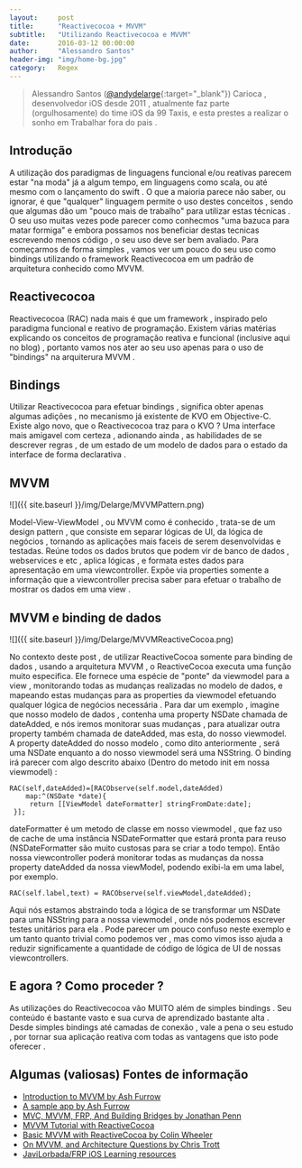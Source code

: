 ```yaml
---
layout:     post
title:      "Reactivecocoa + MVVM"
subtitle:   "Utilizando Reactivecocoa e MVVM"
date:       2016-03-12 00:00:00
author:     "Alessandro Santos"
header-img: "img/home-bg.jpg"
category:   Regex
---
```


> Alessandro Santos ([@andydelarge](https://twitter.com/andydelarge){:target="_blank"}) Carioca , desenvolvedor iOS desde 2011 , atualmente faz parte (orgulhosamente) do time iOS da 99 Taxis, e esta prestes a realizar o sonho em Trabalhar fora do pais .

## Introdução
A utilização dos paradigmas de linguagens funcional e/ou reativas parecem estar "na moda" já a algum tempo, em linguagens como scala, ou até mesmo com o  lançamento do swift . O que a maioria parece não saber, ou ignorar, é que "qualquer" linguagem permite o uso destes conceitos , sendo que algumas dão um "pouco mais de trabalho" para utilizar estas técnicas . O seu uso muitas vezes pode parecer como conhecmos "uma bazuca para matar formiga" e embora possamos nos beneficiar destas tecnicas escrevendo menos código , o seu uso deve ser bem avaliado.  Para começarmos de forma simples , vamos ver um pouco do seu uso como bindings utilizando o framework Reactivecocoa em um padrão de arquitetura conhecido como MVVM.


## Reactivecocoa
Reactivecocoa (RAC) nada mais é que um framework , inspirado pelo paradigma funcional e reativo de programação. Existem várias matérias explicando os conceitos de programação reativa e funcional (inclusive aqui no blog) , portanto vamos nos ater ao seu uso apenas para o uso de "bindings" na arquiterura MVVM .

## Bindings
Utilizar Reactivecocoa para efetuar bindings , significa obter apenas algumas adições , no mecanismo já existente de KVO em Objective-C. Existe algo novo, que o Reactivecocoa traz para o KVO ? Uma interface mais amigavel com certeza , adionando ainda , as habilidades de se descrever regras , de um estado de um modelo de dados  para o estado da interface de forma declarativa .

## MVVM
![]({{ site.baseurl }}/img/Delarge/MVVMPattern.png)

Model-View-ViewModel , ou MVVM como é conhecido , trata-se de um design pattern , que consiste em separar lógicas de UI, da lógica de negócios ,
tornando as aplicações mais faceis de serem desenvolvidas e testadas. Reúne todos os dados brutos que podem vir de banco de dados , webservices e etc , aplica lógicas , e formata estes dados para apresentação em uma viewcontroller. Expõe via properties somente a informação que a viewcontroller precisa saber para efetuar o trabalho de mostrar os dados em uma view .

## MVVM e binding de dados

![]({{ site.baseurl }}/img/Delarge/MVVMReactiveCocoa.png)

No contexto deste post , de utilizar ReactiveCocoa somente para binding de dados , usando a arquitetura MVVM , o ReactiveCocoa executa uma função muito especifica. Ele fornece uma espécie de "ponte" da viewmodel para a view ,  monitorando todas as mudanças realizadas no modelo de dados, e mapeando estas mudanças para as properties da viewmodel efetuando qualquer lógica de negócios necessária .
Para dar um exemplo , imagine que nosso modelo de dados , contenha uma property NSDate chamada de dateAdded, e nós iremos monitorar suas mudanças , para  atualizar outra property também chamada de dateAdded, mas esta, do nosso viewmodel. A property dateAdded do nosso modelo , como dito anteriormente , será uma NSDate enquanto a do nosso viewmodel será uma NSString. O binding irá parecer com algo descrito abaixo (Dentro do metodo init em nossa viewmodel) :

~~~objc
RAC(self,dateAdded)=[RACObserve(self.model,dateAdded)
	map:^(NSDate *date){
	 return [[ViewModel dateFormatter] stringFromDate:date];
 }];
~~~

dateFormatter é um metodo de classe em nosso viewmodel , que faz uso de cache de uma instância NSDateFormatter que estará pronta para reuso (NSDateFormatter são muito custosas para se criar a todo tempo). Então nossa viewcontroller poderá monitorar todas as mudanças da nossa property dateAdded da nossa viewModel, podendo exibi-la em uma label,  por exemplo.


~~~objc
RAC(self.label,text) = RACObserve(self.viewModel,dateAdded);
~~~

Aqui nós estamos abstraindo toda a lógica de se transformar um NSDate para uma NSString para a nossa viewmodel , onde nós podemos escrever testes unitários para ela . Pode parecer um pouco confuso neste exemplo e um tanto quanto trivial como podemos ver , mas como vimos isso ajuda a reduzir significamente a quantidade de código de lógica de UI de nossas viewcontrollers.

## E agora ? Como proceder ?
As utilizações do Reactivecocoa vão MUITO além de simples bindings . Seu conteúdo é bastante vasto e sua curva de aprendizado bastante alta . Desde simples bindings até camadas de conexão , vale a pena o seu estudo , por tornar sua aplicação reativa com todas as vantagens que isto pode oferecer .   

## Algumas (valiosas) Fontes de informação
* [Introduction to MVVM by Ash Furrow ](https://www.objc.io/issues/13-architecture/mvvm/)
* [A sample app by Ash Furrow](https://github.com/AshFurrow/C-41)
* [MVC, MVVM, FRP, And Building Bridges by Jonathan Penn](http://cocoamanifest.net/articles/2013/10/mvc-mvvm-frp-and-building-bridges.html)
* [MVVM Tutorial with ReactiveCocoa](https://www.raywenderlich.com/74106/mvvm-tutorial-with-reactivecocoa-part-1)
* [Basic MVVM with ReactiveCocoa by Colin Wheeler](http://cocoasamurai.blogspot.com.br/2013/03/basic-mvvm-with-reactivecocoa.html)
* [On MVVM, and Architecture Questions by Chris Trott](http://twocentstudios.com/2014/06/08/on-mvvm-and-architecture-questions/)
* [JaviLorbada/FRP iOS Learning resources](https://gist.github.com/JaviLorbada/4a7bd6129275ebefd5a6)
